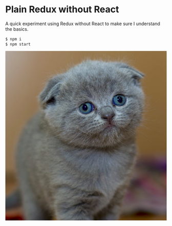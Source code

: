 # Plain Redux without React

A quick experiment using Redux without React to make sure I understand the basics.

```text
$ npm i
$ npm start
```

![public domain kitten photo](./cat.png)
